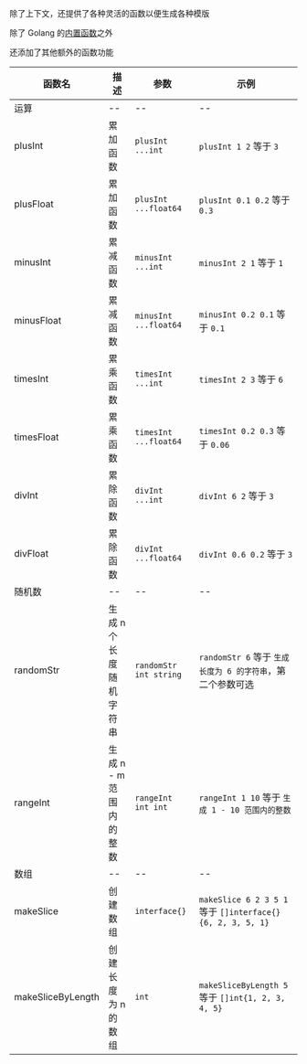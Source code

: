 除了上下文，还提供了各种灵活的函数以便生成各种模版

除了 Golang 的[内置函数](https://golang.org/pkg/text/template/#hdr-Functions)之外

还添加了其他额外的函数功能

| 函数名            | 描述                    | 参数                   | 示例                                                       |
| ----------------- | ----------------------- | ---------------------- | ---------------------------------------------------------- |
| 运算              | --                      | --                     | --                                                         |
| plusInt           | 累加函数                | `plusInt ...int`       | `plusInt 1 2` 等于 `3`                                     |
| plusFloat         | 累加函数                | `plusInt ...float64`   | `plusInt 0.1 0.2` 等于 `0.3`                               |
| minusInt          | 累减函数                | `minusInt ...int`      | `minusInt 2 1` 等于 `1`                                    |
| minusFloat        | 累减函数                | `minusInt ...float64`  | `minusInt 0.2 0.1` 等于 `0.1`                              |
| timesInt          | 累乘函数                | `timesInt ...int`      | `timesInt 2 3` 等于 `6`                                    |
| timesFloat        | 累乘函数                | `timesInt ...float64`  | `timesInt 0.2 0.3` 等于 `0.06`                             |
| divInt            | 累除函数                | `divInt ...int`        | `divInt 6 2` 等于 `3`                                      |
| divFloat          | 累除函数                | `divInt ...float64`    | `divInt 0.6 0.2` 等于 `3`                                  |
| 随机数            | --                      | --                     | --                                                         |
| randomStr         | 生成 n 个长度随机字符串 | `randomStr int string` | `randomStr 6` 等于 `生成长度为 6 的字符串`，第二个参数可选 |
| rangeInt          | 生成 n - m 范围内的整数 | `rangeInt int int`     | `rangeInt 1 10` 等于 `生成 1 - 10 范围内的整数`            |
| 数组              | --                      | --                     | --                                                         |
| makeSlice         | 创建数组                | `interface{}`          | `makeSlice 6 2 3 5 1` 等于 `[]interface{}{6, 2, 3, 5, 1}`  |
| makeSliceByLength | 创建长度为 n 的数组     | `int`                  | `makeSliceByLength 5` 等于 `[]int{1, 2, 3, 4, 5}`          |
